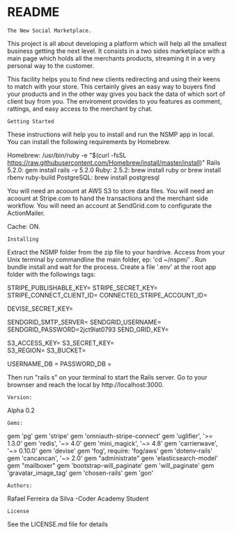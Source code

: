 # README


    
    The New Social Marketplace.

This project is all about developing a platform which will help all the smallest business getting the next level.
It consists in a two sides marketplace with a main page which holds all the merchants products, streaming it in a very personal way to the customer.

This facility helps you to find new clients redirecting and using their keens to match with your store. This certainly gives an easy way to buyers find your products and in the other way gives you back the data of which sort of client buy from you.
The enviroment provides to you features as comment, rattings, and easy access to the merchant by chat.
    
    Getting Started

These instructions will help you to install and run the NSMP app in local.
You can install the following requirements by Homebrew. 

Homebrew: /usr/bin/ruby -e "$(curl -fsSL https://raw.githubusercontent.com/Homebrew/install/master/install)"
Rails 5.2.0:  gem install rails -v 5.2.0
Ruby: 2.5.2:  brew install ruby or brew install rbenv ruby-build
PostgreSQL: brew install postgresql

You will need an acoount at AWS S3 to store data files.
You will need an acoount at Stripe.com to hand the transactions and the merchant side workflow.
You will need an account at SendGrid.com to configurate the ActionMailer.

Cache: ON.
		
    Installing	

Extract the NSMP folder from the zip file to your hardrive.
Access from your Unix terminal by commandline the main folder, ep: 'cd ~/nspm/' .
Run bundle install and wait for the process. 
Create a file '.env' at the root app folder with the followings tags:

STRIPE_PUBLISHABLE_KEY=
STRIPE_SECRET_KEY=
STRIPE_CONNECT_CLIENT_ID=
CONNECTED_STRIPE_ACCOUNT_ID=

DEVISE_SECRET_KEY=

SENDGRID_SMTP_SERVER=
SENDGRID_USERNAME=
SENDGRID_PASSWORD=2jct9lat0793
SEND_GRID_KEY=

S3_ACCESS_KEY=
S3_SECRET_KEY=	
S3_REGION=
S3_BUCKET=

USERNAME_DB = 
PASSWORD_DB = 

Then run "rails s" on your terminal to start the Rails server.
Go to your brownser and reach the local by http://localhost:3000.


    Version:
Alpha 0.2

    Gems:

gem 'pg'
gem 'stripe'
gem 'omniauth-stripe-connect'
gem 'uglifier', '>= 1.3.0'
gem 'redis', '~> 4.0'
gem 'mini_magick', '~> 4.8'
gem 'carrierwave', '~> 0.10.0'
gem 'devise'
gem 'fog', require: 'fog/aws'
gem 'dotenv-rails'
gem 'cancancan', '~> 2.0'
gem "administrate"
gem 'elasticsearch-model'
gem "mailboxer"
gem 'bootstrap-will_paginate'
gem 'will_paginate'
gem 'gravatar_image_tag'
gem 'chosen-rails'
gem 'gon'

    
    Authors:

Rafael Ferreira da Silva -Coder Academy Student


    License
See the LICENSE.md file for details
